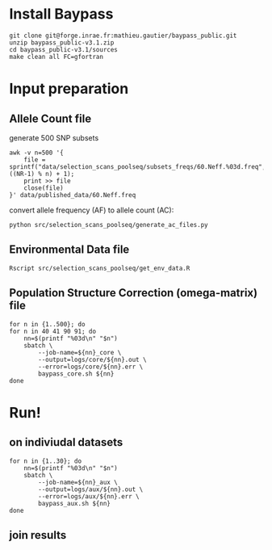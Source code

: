 # Install Baypass
```
git clone git@forge.inrae.fr:mathieu.gautier/baypass_public.git
unzip baypass_public-v3.1.zip
cd baypass_public-v3.1/sources
make clean all FC=gfortran
```
# Input preparation

## Allele Count file

generate 500 SNP subsets
```
awk -v n=500 '{
    file = sprintf("data/selection_scans_poolseq/subsets_freqs/60.Neff.%03d.freq", ((NR-1) % n) + 1);
    print >> file
    close(file)
}' data/published_data/60.Neff.freq
```

convert allele frequency (AF) to allele count (AC):
```
python src/selection_scans_poolseq/generate_ac_files.py
```

## Environmental Data file

```
Rscript src/selection_scans_poolseq/get_env_data.R
```

## Population Structure Correction (omega-matrix) file

```
for n in {1..500}; do
for n in 40 41 90 91; do
    nn=$(printf "%03d\n" "$n")
    sbatch \
        --job-name=${nn}_core \
        --output=logs/core/${nn}.out \
        --error=logs/core/${nn}.err \
        baypass_core.sh ${nn}     
done
```

# Run!

## on indiviudal datasets

```
for n in {1..30}; do
    nn=$(printf "%03d\n" "$n")
    sbatch \
        --job-name=${nn}_aux \
        --output=logs/aux/${nn}.out \
        --error=logs/aux/${nn}.err \
        baypass_aux.sh ${nn}     
done
```

## join results

```

```
